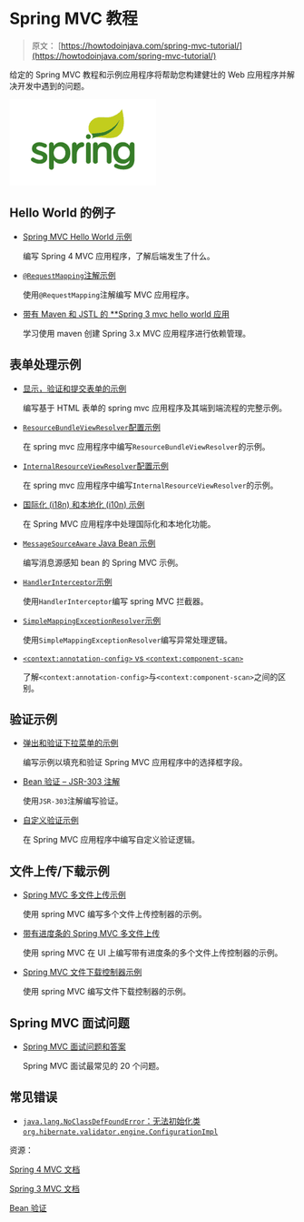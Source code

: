 # Spring MVC 教程

> 原文： [https://howtodoinjava.com/spring-mvc-tutorial/](https://howtodoinjava.com/spring-mvc-tutorial/)

给定的 Spring MVC 教程和示例应用程序将帮助您构建健壮的 Web 应用程序并解决开发中遇到的问题。

![Spring tutorials](img/85bf44a9b4d267aa37013e855837852e.jpg)

## Hello World 的例子

*   [Spring MVC Hello World 示例](https://howtodoinjava.com/spring/spring-mvc/spring-mvc-hello-world-example/)

    编写 Spring 4 MVC 应用程序，了解后端发生了什么。

*   [`@RequestMapping`注解示例](https://howtodoinjava.com/spring/spring-mvc/spring-mvc-requestmapping-annotation-examples/)

    使用`@RequestMapping`注解编写 MVC 应用程序。

*   [带有 Maven 和 JSTL 的 **Spring 3 mvc hello world 应用](https://howtodoinjava.com/jstl/spring-3-mvc-hello-world-application-with-maven-and-jstl/)

    学习使用 maven 创建 Spring 3.x MVC 应用程序进行依赖管理。

## 表单处理示例

*   [显示，验证和提交表单的示例](https://howtodoinjava.com/spring/spring-mvc/spring-mvc-display-validate-and-submit-form-example/)

    编写基于 HTML 表单的 spring mvc 应用程序及其端到端流程的完整示例。

*   [`ResourceBundleViewResolver`配置示例](https://howtodoinjava.com/spring/spring-mvc/spring-mvc-resourcebundleviewresolver-configuration-example/)

    在 spring mvc 应用程序中编写`ResourceBundleViewResolver`的示例。

*   [`InternalResourceViewResolver`配置示例](https://howtodoinjava.com/spring/spring-mvc/spring-mvc-internalresourceviewresolver-configuration-example/)

    在 spring mvc 应用程序中编写`InternalResourceViewResolver`的示例。

*   [国际化 (i18n) 和本地化 (i10n) 示例](https://howtodoinjava.com/spring/spring-mvc/spring-mvc-internationalization-i18n-and-localization-i10n-example/)

    在 Spring MVC 应用程序中处理国际化和本地化功能。

*   [`MessageSourceAware` Java Bean 示例](https://howtodoinjava.com/spring/spring-mvc/spring-messagesourceaware-java-bean-example/)

    编写消息源感知 bean 的 Spring MVC 示例。

*   [`HandlerInterceptor`示例](https://howtodoinjava.com/spring/spring-mvc/spring-intercepting-requests-using-handlerinterceptor-with-example/)

    使用`HandlerInterceptor`编写 spring MVC 拦截器。

*   [`SimpleMappingExceptionResolver`示例](https://howtodoinjava.com/spring/spring-mvc/spring-mvc-simplemappingexceptionresolver-example/)

    使用`SimpleMappingExceptionResolver`编写异常处理逻辑。

*   [`<context:annotation-config>` vs `<context:component-scan>`](https://howtodoinjava.com/spring/spring-mvc/spring-mvc-difference-between-contextannotation-config-vs-contextcomponent-scan/)

    了解`<context:annotation-config>`与`<context:component-scan>`之间的区别。

## 验证示例

*   [弹出和验证下拉菜单的示例](https://howtodoinjava.com/spring/spring-mvc/spring-mvc-populate-and-validate-dropdown-example/)

    编写示例以填充和验证 Spring MVC 应用程序中的选择框字段。

*   [Bean 验证 – JSR-303 注解](https://howtodoinjava.com/spring/spring-mvc/spring-bean-validation-example-with-jsr-303-annotations/)

    使用`JSR-303`注解编写验证。

*   [自定义验证示例](https://howtodoinjava.com/spring/spring-mvc/spring-mvc-custom-validator-example/)

    在 Spring MVC 应用程序中编写自定义验证逻辑。

## 文件上传/下载示例

*   [Spring MVC 多文件上传示例](https://howtodoinjava.com/spring/spring-mvc/spring-mvc-multi-file-upload-example/)

    使用 spring MVC 编写多个文件上传控制器的示例。

*   [带有进度条的 Spring MVC 多文件上传](https://howtodoinjava.com/spring/spring-mvc/spring-mvc-multi-file-upload-with-progress-bar/)

    使用 spring MVC 在 UI 上编写带有进度条的多个文件上传控制器的示例。

*   [Spring MVC 文件下载控制器示例](https://howtodoinjava.com/spring/spring-mvc/spring-mvc-download-file-controller-example/)

    使用 spring MVC 编写文件下载控制器的示例。

## Spring MVC 面试问题

*   [Spring MVC 面试问题和答案](https://howtodoinjava.com/spring/spring-mvc/spring-mvc-interview-questions-with-answers/)

    Spring MVC 面试最常见的 20 个问题。

## 常见错误

*   [`java.lang.NoClassDefFoundError`：无法初始化类`org.hibernate.validator.engine.ConfigurationImpl`](https://howtodoinjava.com/spring/spring-mvc/solved-java-lang-noclassdeffounderror-could-not-initialize-class-org-hibernate-validator-engine-configurationimpl/)

资源：

[Spring 4 MVC 文档](https://docs.spring.io/spring/docs/4.2.x/spring-framework-reference/html/spring-web.html)

[Spring 3 MVC 文档](https://docs.spring.io/spring/docs/3.2.x/spring-framework-reference/html/spring-web.html)

[Bean 验证](http://beanvalidation.org/1.0/spec/)